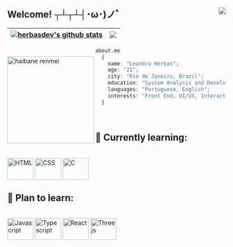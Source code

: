 Welcome! ┬┴┬┴┤･ω･)ノﾞ	     <img align=right src="https://gpvc.arturio.dev/herbasdev"/> 
---
| <a href="https://github.com/herbasdev/github-readme-stats"><img align="center" src="https://github-readme-stats.vercel.app/api?username=herbasdev&show_icons=true&include_all_commits=true&theme=midnight-purple&hide_border=true" alt="herbasdev's github stats" /></a> | <a href="https://github.com/herbasdev/github-readme-stats"><img align="center" src="https://github-readme-stats.vercel.app/api/top-langs/?username=herbasdev&layout=compact&theme=midnight-purple&hide_border=true" /></a> |
| ------------- | ------------- |

<img src="https://www.nautiljon.com/images/anime/00/76/haibane_renmei_267.jpg"
     alt="haibane renmei"
     style="margin-top:20px;"
     height="200px"
     align="left" />

```CSS
about.me
  {
    name: "Leandro Herbas";
    age: "21";
    city: "Rio de Janeiro, Brazil";
    education: "System Analysis and Development @ FAETERJ-Rio";
    languages: "Portuguese, English";
    interests: "Front End, UI/UX, Interaction Design, web 3D";
  }
```
<br/>

## 🌱 Currently learning:
<div style="display: inline_block"><br>
  <img align="center" alt="HTML" height="50" width="60" src="https://cdn.jsdelivr.net/gh/devicons/devicon/icons/html5/html5-original.svg">
  <img align="center" alt="CSS" height="50" width="60" src="https://cdn.jsdelivr.net/gh/devicons/devicon/icons/css3/css3-original.svg">
  <img align="center" alt="C" height="50" width="60" src="https://cdn.jsdelivr.net/gh/devicons/devicon/icons/c/c-original.svg">
</div>

## 🎈 Plan to learn:
<div style="display: inline_block"><br>
  <img align="center" alt="Javascript" height="50" width="60" src="https://cdn.jsdelivr.net/gh/devicons/devicon/icons/javascript/javascript-original.svg">
  <img align="center" alt="Typescript" height="50" width="60" src="https://cdn.jsdelivr.net/gh/devicons/devicon/icons/typescript/typescript-original.svg">
  <img align="center" alt="React" height="50" width="60" src="https://cdn.jsdelivr.net/gh/devicons/devicon/icons/react/react-original.svg">
  <img align="center" alt="Threejs" height="50" width="60" src="https://cdn.jsdelivr.net/gh/devicons/devicon/icons/threejs/threejs-original.svg">
</div>
